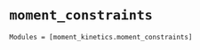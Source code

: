 `moment_constraints`
====================

```@autodocs
Modules = [moment_kinetics.moment_constraints]
```
